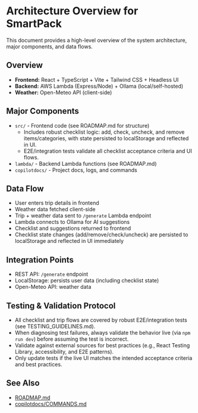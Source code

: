 <!--
This file describes the high-level system architecture, major components, and data flows for SmartPack.
Keep this comment at the top; do not overwrite or remove it when updating the document.

How to update: Update this doc whenever you add, remove, or change major components, data flows, or integration points. Review after any significant frontend, backend, or API change.
-->

# Architecture Overview for SmartPack

This document provides a high-level overview of the system architecture, major components, and data flows.

## Overview

- **Frontend:** React + TypeScript + Vite + Tailwind CSS + Headless UI
- **Backend:** AWS Lambda (Express/Node) + Ollama (local/self-hosted)
- **Weather:** Open-Meteo API (client-side)

## Major Components

- `src/` - Frontend code (see ROADMAP.md for structure)
  - Includes robust checklist logic: add, check, uncheck, and remove items/categories, with state persisted to localStorage and reflected in UI.
  - E2E/integration tests validate all checklist acceptance criteria and UI flows.
- `lambda/` - Backend Lambda functions (see ROADMAP.md)
- `copilotdocs/` - Project docs, logs, and commands

## Data Flow

- User enters trip details in frontend
- Weather data fetched client-side
- Trip + weather data sent to `/generate` Lambda endpoint
- Lambda connects to Ollama for AI suggestions
- Checklist and suggestions returned to frontend
- Checklist state changes (add/remove/check/uncheck) are persisted to localStorage and reflected in UI immediately

## Integration Points

- REST API: `/generate` endpoint
- LocalStorage: persists user data (including checklist state)
- Open-Meteo API: weather data

## Testing & Validation Protocol

- All checklist and trip flows are covered by robust E2E/integration tests (see TESTING_GUIDELINES.md).
- When diagnosing test failures, always validate the behavior live (via `npm run dev`) before assuming the test is incorrect.
- Validate against external sources for best practices (e.g., React Testing Library, accessibility, and E2E patterns).
- Only update tests if the live UI matches the intended acceptance criteria and best practices.

## See Also

- [ROADMAP.md](../.github/prompts/ROADMAP.md)
- [copilotdocs/COMMANDS.md](../copilotdocs/COMMANDS.md)
